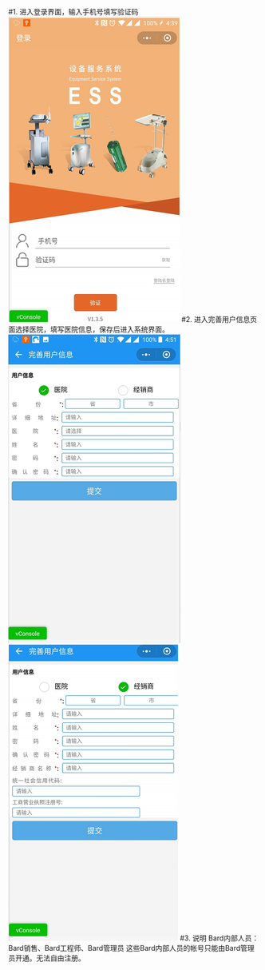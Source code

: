 
#1. 进入登录界面，输入手机号填写验证码
![](/assets/未命名1527238369.png)
#2. 进入完善用户信息页面选择医院，填写医院信息，保存后进入系统界面。
![](/assets/未命名1527238381.png)
![](/assets/未命名1527238392.png)
#3. 说明
Bard内部人员：Bard销售、Bard工程师、Bard管理员 这些Bard内部人员的帐号只能由Bard管理员开通。无法自由注册。
